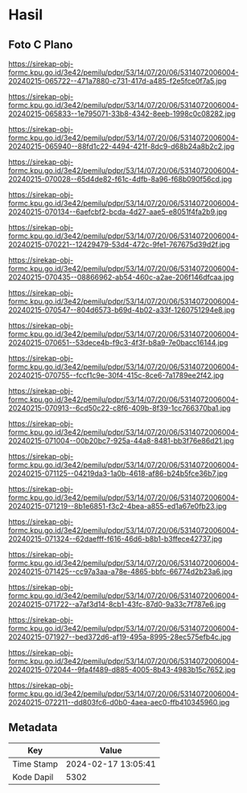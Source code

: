 # Hasil

## Foto C Plano

https://sirekap-obj-formc.kpu.go.id/3e42/pemilu/pdpr/53/14/07/20/06/5314072006004-20240215-065722--471a7880-c731-417d-a485-f2e5fce0f7a5.jpg

https://sirekap-obj-formc.kpu.go.id/3e42/pemilu/pdpr/53/14/07/20/06/5314072006004-20240215-065833--1e795071-33b8-4342-8eeb-1998c0c08282.jpg

https://sirekap-obj-formc.kpu.go.id/3e42/pemilu/pdpr/53/14/07/20/06/5314072006004-20240215-065940--88fd1c22-4494-421f-8dc9-d68b24a8b2c2.jpg

https://sirekap-obj-formc.kpu.go.id/3e42/pemilu/pdpr/53/14/07/20/06/5314072006004-20240215-070028--65d4de82-f61c-4dfb-8a96-f68b090f56cd.jpg

https://sirekap-obj-formc.kpu.go.id/3e42/pemilu/pdpr/53/14/07/20/06/5314072006004-20240215-070134--6aefcbf2-bcda-4d27-aae5-e8051f4fa2b9.jpg

https://sirekap-obj-formc.kpu.go.id/3e42/pemilu/pdpr/53/14/07/20/06/5314072006004-20240215-070221--12429479-53d4-472c-9fe1-767675d39d2f.jpg

https://sirekap-obj-formc.kpu.go.id/3e42/pemilu/pdpr/53/14/07/20/06/5314072006004-20240215-070435--08866962-ab54-460c-a2ae-206f146dfcaa.jpg

https://sirekap-obj-formc.kpu.go.id/3e42/pemilu/pdpr/53/14/07/20/06/5314072006004-20240215-070547--804d6573-b69d-4b02-a33f-1260751294e8.jpg

https://sirekap-obj-formc.kpu.go.id/3e42/pemilu/pdpr/53/14/07/20/06/5314072006004-20240215-070651--53dece4b-f9c3-4f3f-b8a9-7e0bacc16144.jpg

https://sirekap-obj-formc.kpu.go.id/3e42/pemilu/pdpr/53/14/07/20/06/5314072006004-20240215-070755--fccf1c9e-30f4-415c-8ce6-7a1789ee2f42.jpg

https://sirekap-obj-formc.kpu.go.id/3e42/pemilu/pdpr/53/14/07/20/06/5314072006004-20240215-070913--6cd50c22-c8f6-409b-8f39-1cc766370ba1.jpg

https://sirekap-obj-formc.kpu.go.id/3e42/pemilu/pdpr/53/14/07/20/06/5314072006004-20240215-071004--00b20bc7-925a-44a8-8481-bb3f76e86d21.jpg

https://sirekap-obj-formc.kpu.go.id/3e42/pemilu/pdpr/53/14/07/20/06/5314072006004-20240215-071125--04219da3-1a0b-4618-af86-b24b5fce36b7.jpg

https://sirekap-obj-formc.kpu.go.id/3e42/pemilu/pdpr/53/14/07/20/06/5314072006004-20240215-071219--8b1e6851-f3c2-4bea-a855-ed1a67e0fb23.jpg

https://sirekap-obj-formc.kpu.go.id/3e42/pemilu/pdpr/53/14/07/20/06/5314072006004-20240215-071324--62daefff-f616-46d6-b8b1-b3ffece42737.jpg

https://sirekap-obj-formc.kpu.go.id/3e42/pemilu/pdpr/53/14/07/20/06/5314072006004-20240215-071425--cc97a3aa-a78e-4865-bbfc-66774d2b23a6.jpg

https://sirekap-obj-formc.kpu.go.id/3e42/pemilu/pdpr/53/14/07/20/06/5314072006004-20240215-071722--a7af3d14-8cb1-43fc-87d0-9a33c7f787e6.jpg

https://sirekap-obj-formc.kpu.go.id/3e42/pemilu/pdpr/53/14/07/20/06/5314072006004-20240215-071927--bed372d6-af19-495a-8995-28ec575efb4c.jpg

https://sirekap-obj-formc.kpu.go.id/3e42/pemilu/pdpr/53/14/07/20/06/5314072006004-20240215-072044--9fa4f489-d885-4005-8b43-4983b15c7652.jpg

https://sirekap-obj-formc.kpu.go.id/3e42/pemilu/pdpr/53/14/07/20/06/5314072006004-20240215-072211--dd803fc6-d0b0-4aea-aec0-ffb410345960.jpg


## Metadata

| Key        | Value               |
| ---------- | ------------------- |
| Time Stamp | 2024-02-17 13:05:41 |
| Kode Dapil | 5302                |



